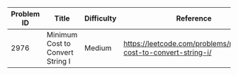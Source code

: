 | Problem ID | Title | Difficulty | Reference
| --- | --- | --- | ---
| 2976 | Minimum Cost to Convert String I | Medium | https://leetcode.com/problems/minimum-cost-to-convert-string-i/
